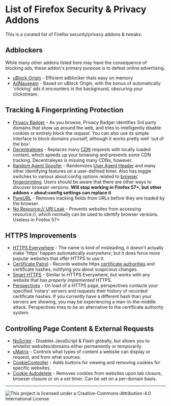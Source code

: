 # List of Firefox Security & Privacy Addons

This is a curated list of Firefox security/privacy addons & tweaks.

## Adblockers

While many other addons listed here may have the consequence of blocking ads, these addon's primary purpose is to defeat online advertising.

* [uBlock Origin](https://addons.mozilla.org/en-US/firefox/addon/ublock-origin/) - Efficient adblocker thats easy on memory
* [AdNauseam](https://addons.mozilla.org/en-US/firefox/addon/adnauseam/) - Based on uBlock Origin, with the bonus of automatically 'clicking' ads it encounters in the background, obscuring your clickstream.

## Tracking & Fingerprinting Protection

* [Privacy Badger](https://addons.mozilla.org/en-us/firefox/addon/privacy-badger-firefox/) - As you browse, Privacy Badger identifies 3rd party domains that show up around the web, and tries to intelligently disable cookies or entirely block the request. You can also use its simple interface to block domains yourself, although it works pretty well 'out of the box'.
* [Decentraleyes](https://addons.mozilla.org/en-US/firefox/addon/decentraleyes/) - Replaces many [CDN](https://en.wikipedia.org/wiki/Content_delivery_network) requests with locally loaded content, which speeds up your browsing and prevents some CDN tracking. Decentraleyes is missing many CDNs, however.
* [Random Agent Spoofer](https://addons.mozilla.org/en-US/firefox/addon/random-agent-spoofer/) - Randomizes [User Agent Header](https://en.wikipedia.org/wiki/User_agent) and many other identifying features on a user-defined timer. Also has toggle switches to various about:config options related to [browser fingerprinting](https://wiki.mozilla.org/Fingerprinting). Users should be aware that there are other ways to discover browser versions. **Will stop working in Firefox 57+, but other addons + about:config settings can replace it**
* [PureURL](https://addons.mozilla.org/en-US/firefox/addon/pure-url/) - Removes tracking fields from URLs before they are loaded by the browser.
* [No Resource:// URI Leak](https://addons.mozilla.org/en-US/firefox/addon/no-resource-uri-leak/) - Prevents websites from accessing resource://, which normally can be used to identify browser versions. Useless in Firefox 57+

## HTTPS Improvements

* [HTTPS Everywhere](https://addons.mozilla.org/en-US/firefox/addon/https-everywhere/) - The name is kind of misleading, it doesn't actually make 'https' happen automatically *everywhere*, but it does force more popular websites that offer HTTPS to use it.
* [Certificate Patrol](https://addons.mozilla.org/en-US/firefox/addon/certificate-patrol/) - Records website https [certificate authorities](https://en.wikipedia.org/wiki/Certificate_authority) and certificate hashes, notifying you about suspicious changes.
* [Smart HTTPS](https://addons.mozilla.org/en-US/firefox/addon/smart-https/) - Similar to HTTPS Everywhere, but works with any website that has *properly implemented* HTTPS.
* [Perspectives](https://addons.mozilla.org/en-US/firefox/addon/perspectives/) - On load of a HTTPS page, perspectives contacts your specified 'notary' servers and requests their history of recorded certificate hashes. If you currently have a different hash than your servers are showing, you may be experiencing a man-in-the-middle attack. Perspectives tries to be an alternative to the certificate authority system.

## Controlling Page Content & External Requests

* [NoScript](https://addons.mozilla.org/en-US/firefox/addon/noscript/) - Disables JavaScript & Flash globally, but allows you to whitelist websites/domains either permanently or temporarily.
* [uMatrix](https://addons.mozilla.org/en-US/firefox/addon/umatrix/) - Controls what types of content a website can display or request, and from what sources.
* [CookieController](https://addons.mozilla.org/en-US/firefox/addon/cookie-controller/) - Adds buttons for viewing and removing cookies for specific websites.
* [Cookie Autodelete](https://addons.mozilla.org/en-US/firefox/addon/cookie-autodelete/) - Removes cookies from websites upon tab closure, browser closure or on a set timer. Can be set on a per-domain basis.

-----

![This project is licensed under a Creative-Commons-Attribution-4.0 International License](https://i.creativecommons.org/l/by-sa/4.0/88x31.png)
